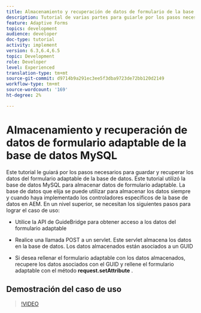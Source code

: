 ```yaml
---
title: Almacenamiento y recuperación de datos de formulario de la base de datos MySQL
description: Tutorial de varias partes para guiarle por los pasos necesarios para almacenar y recuperar datos de formulario
feature: Adaptive Forms
topics: development
audience: developer
doc-type: tutorial
activity: implement
version: 6.3,6.4,6.5
topic: Development
role: Developer
level: Experienced
translation-type: tm+mt
source-git-commit: d9714b9a291ec3ee5f3dba9723de72bb120d2149
workflow-type: tm+mt
source-wordcount: '169'
ht-degree: 2%

---
```



# Almacenamiento y recuperación de datos de formulario adaptable de la base de datos MySQL

Este tutorial le guiará por los pasos necesarios para guardar y recuperar los datos del formulario adaptable de la base de datos. Este tutorial utilizó la base de datos MySQL para almacenar datos de formulario adaptable. La base de datos que elija se puede utilizar para almacenar los datos siempre y cuando haya implementado los controladores específicos de la base de datos en AEM. En un nivel superior, se necesitan los siguientes pasos para lograr el caso de uso:

* Utilice la API de GuideBridge para obtener acceso a los datos del formulario adaptable

* Realice una llamada POST a un servlet. Este servlet almacena los datos en la base de datos. Los datos almacenados están asociados a un GUID

* Si desea rellenar el formulario adaptable con los datos almacenados, recupere los datos asociados con el GUID y rellene el formulario adaptable con el método **request.setAttribute** .

## Demostración del caso de uso

>[!VIDEO](https://video.tv.adobe.com/v/27829?quality=9&learn=on)
